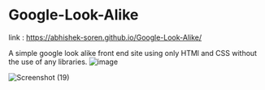 # Google-Look-Alike

link : https://abhishek-soren.github.io/Google-Look-Alike/

A simple google look alike front end site using only HTMl and CSS without the use of any libraries.
![image](https://github.com/Abhishek-Soren/Google-Look-Alike/assets/57648842/6b336cb8-5e40-4326-a371-6f3c19d2ef12)

![Screenshot (19)](https://github.com/Abhishek-Soren/Google-Look-Alike/assets/57648842/1efc7296-af8b-46fb-abbc-507aee07e8cd)
